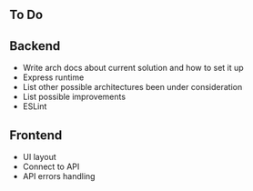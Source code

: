 ## To Do

## Backend
- Write arch docs about current solution and how to set it up
- Express runtime
- List other possible architectures been under consideration
- List possible improvements
- ESLint

## Frontend
- UI layout
- Connect to API
- API errors handling